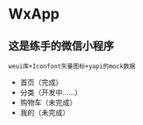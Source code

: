 # WxApp

## 这是练手的微信小程序
```
weui库+Iconfont矢量图标+yapi的mock数据
```

- 首页（完成）
- 分类（开发中……）
- 购物车（未完成）
- 我的（未完成）